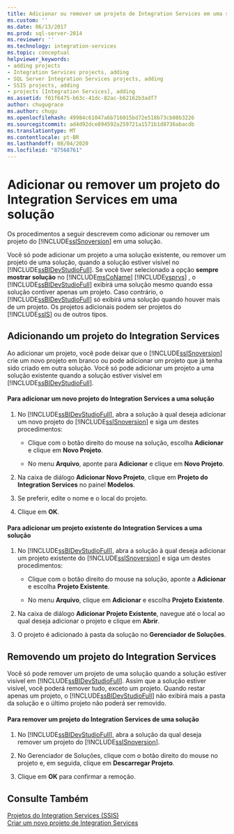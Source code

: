 ```yaml
---
title: Adicionar ou remover um projeto de Integration Services em uma solução | Microsoft Docs
ms.custom: ''
ms.date: 06/13/2017
ms.prod: sql-server-2014
ms.reviewer: ''
ms.technology: integration-services
ms.topic: conceptual
helpviewer_keywords:
- adding projects
- Integration Services projects, adding
- SQL Server Integration Services projects, adding
- SSIS projects, adding
- projects [Integration Services], adding
ms.assetid: f01f6475-b63c-41dc-82ac-b62162b3adf7
author: chugugrace
ms.author: chugu
ms.openlocfilehash: 49984c61047a6b716015bd72e518b73cb08b3226
ms.sourcegitcommit: ad4d92dce894592a259721a1571b1d8736abacdb
ms.translationtype: MT
ms.contentlocale: pt-BR
ms.lasthandoff: 08/04/2020
ms.locfileid: "87568761"
---
```

# <a name="add-or-remove-an-integration-services-project-in-a-solution"></a>Adicionar ou remover um projeto do Integration Services em uma solução
  Os procedimentos a seguir descrevem como adicionar ou remover um projeto do [!INCLUDE[ssISnoversion](../includes/ssisnoversion-md.md)] em uma solução.  
  
 Você só pode adicionar um projeto a uma solução existente, ou remover um projeto de uma solução, quando a solução estiver visível no [!INCLUDE[ssBIDevStudioFull](../includes/ssbidevstudiofull-md.md)]. Se você tiver selecionado a opção **sempre mostrar solução** no [!INCLUDE[msCoName](../includes/msconame-md.md)] [!INCLUDE[vsprvs](../includes/vsprvs-md.md)] , o [!INCLUDE[ssBIDevStudioFull](../includes/ssbidevstudiofull-md.md)] exibirá uma solução mesmo quando essa solução contiver apenas um projeto. Caso contrário, o [!INCLUDE[ssBIDevStudioFull](../includes/ssbidevstudiofull-md.md)] só exibirá uma solução quando houver mais de um projeto. Os projetos adicionais podem ser projetos do [!INCLUDE[ssIS](../includes/ssis-md.md)] ou de outros tipos.  
  
## <a name="adding-an-integration-services-project"></a>Adicionando um projeto do Integration Services  
 Ao adicionar um projeto, você pode deixar que o [!INCLUDE[ssISnoversion](../includes/ssisnoversion-md.md)] crie um novo projeto em branco ou pode adicionar um projeto que já tenha sido criado em outra solução. Você só pode adicionar um projeto a uma solução existente quando a solução estiver visível em [!INCLUDE[ssBIDevStudioFull](../includes/ssbidevstudiofull-md.md)].  
  
#### <a name="to-add-a-new-integration-services-project-to-a-solution"></a>Para adicionar um novo projeto do Integration Services a uma solução  
  
1.  No [!INCLUDE[ssBIDevStudioFull](../includes/ssbidevstudiofull-md.md)], abra a solução à qual deseja adicionar um novo projeto do [!INCLUDE[ssISnoversion](../includes/ssisnoversion-md.md)] e siga um destes procedimentos:  
  
    -   Clique com o botão direito do mouse na solução, escolha **Adicionar** e clique em **Novo Projeto**.  
  
    -   No menu **Arquivo**, aponte para **Adicionar** e clique em **Novo Projeto**.  
  
2.  Na caixa de diálogo **Adicionar Novo Projeto**, clique em **Projeto do Integration Services** no painel **Modelos**.  
  
3.  Se preferir, edite o nome e o local do projeto.  
  
4.  Clique em **OK**.  
  
#### <a name="to-add-an-existing-integration-services-project-to-a-solution"></a>Para adicionar um projeto existente do Integration Services a uma solução  
  
1.  No [!INCLUDE[ssBIDevStudioFull](../includes/ssbidevstudiofull-md.md)], abra a solução à qual deseja adicionar um projeto existente do [!INCLUDE[ssISnoversion](../includes/ssisnoversion-md.md)] e siga um destes procedimentos:  
  
    -   Clique com o botão direito do mouse na solução, aponte a **Adicionar** e escolha **Projeto Existente**.  
  
    -   No menu **Arquivo**, clique em **Adicionar** e escolha **Projeto Existente**.  
  
2.  Na caixa de diálogo **Adicionar Projeto Existente**, navegue até o local ao qual deseja adicionar o projeto e clique em **Abrir**.  
  
3.  O projeto é adicionado à pasta da solução no **Gerenciador de Soluções**.  
  
## <a name="removing-an-integration-services-project"></a>Removendo um projeto do Integration Services  
 Você só pode remover um projeto de uma solução quando a solução estiver visível em [!INCLUDE[ssBIDevStudioFull](../includes/ssbidevstudiofull-md.md)]. Assim que a solução estiver visível, você poderá remover tudo, exceto um projeto. Quando restar apenas um projeto, o [!INCLUDE[ssBIDevStudioFull](../includes/ssbidevstudiofull-md.md)] não exibirá mais a pasta da solução e o último projeto não poderá ser removido.  
  
#### <a name="to-remove-an-integration-services-project-from-a-solution"></a>Para remover um projeto do Integration Services de uma solução  
  
1.  No [!INCLUDE[ssBIDevStudioFull](../includes/ssbidevstudiofull-md.md)], abra a solução da qual deseja remover um projeto do [!INCLUDE[ssISnoversion](../includes/ssisnoversion-md.md)].  
  
2.  No Gerenciador de Soluções, clique com o botão direito do mouse no projeto e, em seguida, clique em **Descarregar Projeto**.  
  
3.  Clique em **OK** para confirmar a remoção.  
  
## <a name="see-also"></a>Consulte Também  
 [Projetos do Integration Services &#40;SSIS&#41;](integration-services-ssis-projects-and-solutions.md)   
 [Criar um novo projeto de Integration Services](../../2014/integration-services/create-a-new-integration-services-project.md)  
  
  
